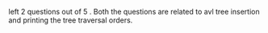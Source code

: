 left 2 questions out of 5 . Both the questions are related to avl tree insertion and printing the tree traversal orders.
